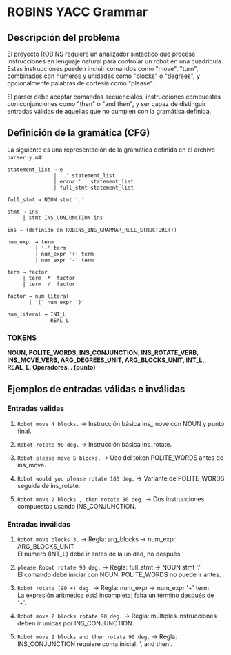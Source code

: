 # ROBINS YACC Grammar




## Descripción del problema

El proyecto ROBINS requiere un analizador sintáctico que procese instrucciones en lenguaje natural para controlar un robot en una cuadrícula. Estas instrucciones pueden incluir comandos como "move", "turn", combinados con números y unidades como "blocks" o "degrees", y opcionalmente palabras de cortesía como "please".

El parser debe aceptar comandos secuenciales, instrucciones compuestas con conjunciones como "then" o "and then", y ser capaz de distinguir entradas válidas de aquellas que no cumplen con la gramática definida.



## Definición de la gramática (CFG)

La siguiente es una representación de la gramática definida en el archivo `parser.y.m4`:

```
statement_list → e
               | '.' statement_list
               | error '.' statement_list
               | full_stmt statement_list

full_stmt → NOUN stmt '.'

stmt → ins
     | stmt INS_CONJUNCTION ins

ins → (definido en ROBINS_INS_GRAMMAR_RULE_STRUCTURE())

num_expr → term
         | '-' term
         | num_expr '+' term
         | num_expr '-' term

term → factor
     | term '*' factor
     | term '/' factor

factor → num_literal
       | '(' num_expr ')'

num_literal → INT_L
            | REAL_L
```

### TOKENS

**NOUN, POLITE_WORDS, INS_CONJUNCTION, INS_ROTATE_VERB, INS_MOVE_VERB, ARG_DEGREES_UNIT, ARG_BLOCKS_UNIT, INT_L, REAL_L, Operadores, . (punto)**



## Ejemplos de entradas válidas e inválidas

### Entradas válidas

1. `Robot move 4 blocks.` -> Instrucción básica ins_move con NOUN y punto final.

2. `Robot rotate 90 deg.` -> Instrucción básica ins_rotate.

3. `Robot please move 5 blocks.` -> Uso del token POLITE_WORDS antes de ins_move.

4. `Robot would you please rotate 180 deg.` -> Variante de POLITE_WORDS seguida de ins_rotate.

5. `Robot move 2 blocks , then rotate 90 deg.` -> Dos instrucciones compuestas usando INS_CONJUNCTION.

### Entradas inválidas

1. `Robot move blocks 3.` -> Regla: arg_blocks -> num_expr ARG_BLOCKS_UNIT  
   El número (INT_L) debe ir antes de la unidad, no después.

2. `please Robot rotate 90 deg.` -> Regla: full_stmt -> NOUN stmt '.'  
   El comando debe iniciar con NOUN. POLITE_WORDS no puede ir antes.

3. `Robot rotate (90 +) deg.` -> Regla: num_expr -> num_expr '+' term  
   La expresión aritmética está incompleta; falta un término después de '+'.

4. `Robot move 2 blocks rotate 90 deg.` -> Regla: múltiples instrucciones deben ir unidas por INS_CONJUNCTION.

5. `Robot move 2 blocks and then rotate 90 deg.` -> Regla: INS_CONJUNCTION requiere coma inicial: ', and then'.
